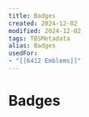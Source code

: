 ```yaml
---
title: Badges
created: 2024-12-02
modified: 2024-12-02
tags: TBSMetadata
alias: Badges
usedFor:
- "[[6412 Emblems]]"
---
```

# Badges
